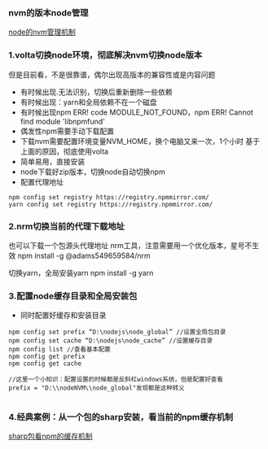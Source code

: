 ### nvm的版本node管理
[node的nvm管理机制](https://app.yinxiang.com/shard/s37/nl/24388549/8e8311f5-a8b9-4dfc-b123-92ab18da00be)

### 1.volta切换node环境，彻底解决nvm切换node版本
但是目前看，不是很靠谱，偶尔出现高版本的兼容性或是内容问题
- 有时候出现.无法识别，切换后重新删除一些依赖
- 有时候出现：yarn和全局依赖不在一个磁盘
- 有时候出现npm ERR! code MODULE_NOT_FOUND，npm ERR! Cannot find module 'libnpmfund'
- 偶发性npm需要手动下载配置
- 下载nvm需要配置环境变量NVM_HOME，换个电脑又来一次，1个小时
基于上面的原因，彻底使用volta
- 简单易用，直接安装
- node下载好zip版本，切换node自动切换npm
- 配置代理地址
~~~
npm config set registry https://registry.npmmirror.com/
yarn config set registry https://registry.npmmirror.com/
~~~

### 2.nrm切换当前的代理下载地址
也可以下载一个包源头代理地址
nrm工具，注意需要用一个优化版本，星号不生效
npm install -g @adams549659584/nrm

切换yarn，全局安装yarn
npm install -g yarn


### 3.配置node缓存目录和全局安装包
- 同时配置好缓存和安装目录
~~~
npm config set prefix “D:\nodejs\node_global” //设置全局包目录
npm config set cache “D:\nodejs\node_cache” //设置缓存目录
npm config list //查看基本配置
npm config get prefix
npm config get cache 

//这里一个小知识：配置设置的时候都是反斜杠windows系统，但是配置好查看
prefix = "D:\\nodeNVM\\node_global"发现都是这种转义


~~~

### 4.经典案例：从一个包的sharp安装，看当前的npm缓存机制
[sharp包看npm的缓存机制](https://app.yinxiang.com/shard/s37/nl/24388549/f81d9392-1995-49b0-a03c-85e539015551)